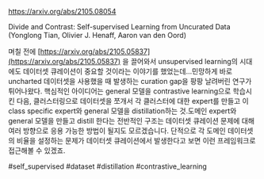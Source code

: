https://arxiv.org/abs/2105.08054

Divide and Contrast: Self-supervised Learning from Uncurated Data (Yonglong Tian, Olivier J. Henaff, Aaron van den Oord)

며칠 전에 [https://arxiv.org/abs/2105.05837](https://arxiv.org/abs/2105.05837) 을 끌어와서 unsupervised learning의 시대에도 데이터셋 큐레이션이 중요할 것이라는 이야기를 했었는데…민망하게 바로 uncharted 데이터셋을 사용했을 때 발생하는 curation gap을 팡팡 날려버린 연구가 튀어나왔다. 핵심적인 아이디어는 general 모델을 contrastive learning으로 학습시킨 다음, 클러스터링으로 데이터셋을 쪼개서 각 클러스터에 대한 expert를 만들고 이 class specific expert와 general 모델을 distillation하는 것.도메인 expert와 general 모델을 만들고 distill 한다는 전반적인 구조는 데이터셋 큐레이션 문제에 대해 여러 방향으로 응용 가능한 방법이 될지도 모르겠습니다. 단적으로 각 도메인 데이터셋의 비율을 설정하는 문제가 데이터셋 큐레이션에서 발생한다고 보면 이런 프레임워크로 접근해볼 수 있겠죠.

#self_supervised #dataset #distillation #contrastive_learning 